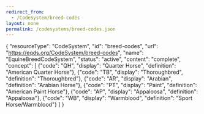 ```yaml
---
redirect_from:
  - /CodeSystem/breed-codes
layout: none
permalink: /codesystems/breed-codes.json
---
```

{
  "resourceType": "CodeSystem",
  "id": "breed-codes",
  "url": "https://eqds.org/CodeSystem/breed-codes",
  "name": "EquineBreedCodeSystem",
  "status": "active",
  "content": "complete",
  "concept": [
    {"code": "QH", "display": "Quarter Horse", "definition": "American Quarter Horse"},
    {"code": "TB", "display": "Thoroughbred", "definition": "Thoroughbred"},
    {"code": "AR", "display": "Arabian", "definition": "Arabian Horse"},
    {"code": "PT", "display": "Paint", "definition": "American Paint Horse"},
    {"code": "AP", "display": "Appaloosa", "definition": "Appaloosa"},
    {"code": "WB", "display": "Warmblood", "definition": "Sport Horse/Warmblood"}
  ]
}